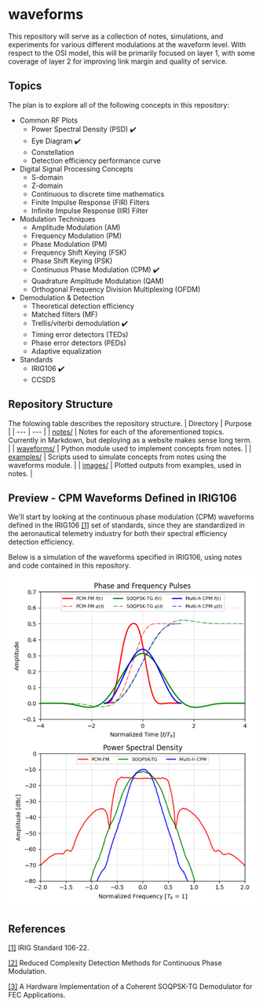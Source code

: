 # waveforms

This repository will serve as a collection of notes, simulations, and experiments for various different modulations at the waveform level.
With respect to the OSI model, this will be primarily focused on layer 1, with some coverage of layer 2 for improving link margin and quality of service.

## Topics
The plan is to explore all of the following concepts in this repository:
- Common RF Plots
  - Power Spectral Density (PSD) ✔️
  - Eye Diagram ✔️
  - Constellation
  - Detection efficiency performance curve
- Digital Signal Processing Concepts
  - S-domain
  - Z-domain
  - Continuous to discrete time mathematics
  - Finite Impulse Response (FIR) Filters
  - Infinite Impulse Response (IIR) Filter
- Modulation Techniques
  - Amplitude Modulation (AM)
  - Frequency Modulation (PM)
  - Phase Modulation (PM)
  - Frequency Shift Keying (FSK)
  - Phase Shift Keying (PSK)
  - Continuous Phase Modulation (CPM) ✔️
  - Quadrature Amplitude Modulation (QAM)
  - Orthogonal Frequency Division Multiplexing (OFDM)
- Demodulation & Detection
  - Theoretical detection efficiency
  - Matched filters (MF)
  - Trellis/viterbi demodulation ✔️
  - Timing error detectors (TEDs)
  - Phase error detectors (PEDs)
  - Adaptive equalization
- Standards
  - IRIG106 ✔️
  - CCSDS

## Repository Structure

The folowing table describes the repository structure.
| Directory | Purpose |
| --- | --- |
| [notes/](./notes/) | Notes for each of the aforementioned topics.  Currently in Markdown, but deploying as a website makes sense long term. |
| [waveforms/](./waveforms/) | Python module used to implement concepts from notes. |
| [examples/](./examples/)   | Scripts used to simulate concepts from notes using the waveforms module. |
| [images/](./images/)   | Plotted outputs from examples, used in notes. |

## Preview - CPM Waveforms Defined in IRIG106

We'll start by looking at the continuous phase modulation (CPM) waveforms defined in the IRIG106 [[1]][irig106-22] set of standards, since they are standardized in the aeronautical telemetry industry for both their spectral efficiency detection efficiency.

Below is a simulation of the waveforms specified in IRIG106, using notes and code contained in this repository.

![IRIG106 Comparison](./images/irig106_waveform_comparison.png)



## References

[[1]][irig106-22]
IRIG Standard 106-22.

[[2]][reduced-cpm]
Reduced Complexity Detection Methods for Continuous Phase Modulation.

[[3]][fpga-soqpsk]
A Hardware Implementation of a Coherent SOQPSK-TG Demodulator for FEC Applications.




<!-- Reference links -->

[reduced-cpm]: https://scholarsarchive.byu.edu/cgi/viewcontent.cgi?article=1619&context=etd
[fpga-soqpsk]: https://core.ac.uk/download/pdf/213394311.pdf
[irig106-22]: https://www.irig106.org/docs/106-22/106-22_Telemetry_Standards.pdf